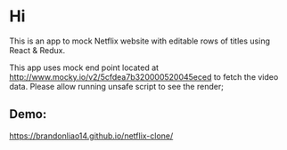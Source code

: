 # Hi

This is an app to mock Netflix website with editable rows of titles using React & Redux.

This app uses mock end point located at http://www.mocky.io/v2/5cfdea7b320000520045eced to fetch the video data. Please allow running unsafe script to see the render;

## Demo:
https://brandonliao14.github.io/netflix-clone/

